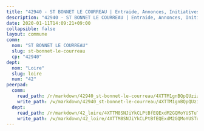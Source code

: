 ```yaml
---
title: "42940 - ST BONNET LE COURREAU | Entraide, Annonces, Initiatives"
description: "42940 - ST BONNET LE COURREAU | Entraide, Annonces, Initiatives"
date: 2020-01-11T14:09:21+09:00
collapsible: false
layout: commune
comm:
  nom: "ST BONNET LE COURREAU"
  slug: st-bonnet-le-courreau
  cp: "42940"
dept:
  nom: "Loire"
  slug: loire
  num: "42"
peerpad:
  comm:
    read_path: /r/markdown/42940_st-bonnet-le-courreau/4XTTM1gnBQpQUzizFEEifNeNYzuNr1aJUcxebRVtigEVA2TRQ
    write_path: /w/markdown/42940_st-bonnet-le-courreau/4XTTM1gnBQpQUzizFEEifNeNYzuNr1aJUcxebRVtigEVA2TRQ-K3TgTf8sms7sAejC5wVmnd6h6ppAMTEAa4ZMRCEfKZG1j4NeWoD8PVVzfHwwvpzoTB1eekwks84WfSmV5rMxSV6qJkgsajzDQFgbGJA1PW3WUQw3YdHKmsuStNKuqk92RjxVH8gv
  dept:
    read_path: /r/markdown/42_loire/4XTTM8SNJiYkCLPtBfEQExdM2GQMoYUSTuTytLrQfQVaaYJeW
    write_path: /w/markdown/42_loire/4XTTM8SNJiYkCLPtBfEQExdM2GQMoYUSTuTytLrQfQVaaYJeW-K3TgUi5YJecchkttgL3M6Pu99u8hH2akRrHDb4XXZXATCvGiyzrNbe23fQbzNYiKWDR2re6vQN4Gxv5BQ2dayjGg1AqxtpHRtgi6cm74UeqjVtXM2ZJFa6mvBKTRc4s3X6tJYycN
---
```


